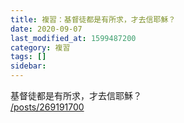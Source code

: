 ```yaml
---
title: 複習：基督徒都是有所求，才去信耶穌？
date: 2020-09-07
last_modified_at: 1599487200
category: 複習
tags: []
sidebar: 
---
```


<p>基督徒都是有所求，才去信耶穌？<br/>
<a href="/posts/269191700" target="_blank">/posts/269191700</a></p>
<p> </p>
